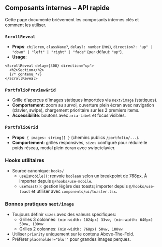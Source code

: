 ## Composants internes – API rapide

Cette page documente brièvement les composants internes clés et comment les utiliser.

### `ScrollReveal`
- **Props**: `children`, `className?`, `delay?: number` (ms), `direction?: "up" | "down" | "left" | "right" | "fade"` (par défaut: `"up"`).
- **Usage**:
```tsx
<ScrollReveal delay={300} direction="up">
  <h2>Section</h2>
  {/* contenu */}
</ScrollReveal>
```

### `PortfolioPreviewGrid`
- Grille d'aperçus d'images statiques importées via `next/image` (statiques).
- **Comportement**: zoom au survol, ouverture plein écran avec navigation (clavier, swipe), chargement prioritaire sur les 2 premiers items.
- **Accessibilité**: boutons avec `aria-label` et focus visibles.

### `PortfolioGrid`
- **Props**: `{ images: string[] }` (chemins publics `/portfolio/...`).
- **Comportement**: grilles responsives, `sizes` configuré pour réduire le poids réseau, modal plein écran avec swipe/clavier.

### Hooks utilitaires
- Source canonique: `hooks/`
  - `useIsMobile()`: renvoie `boolean` selon un breakpoint de 768px. À importer depuis `@/hooks/use-mobile`.
  - `useToast()`: gestion légère des toasts; importer depuis `@/hooks/use-toast` et utiliser avec `components/ui/toaster.tsx`.

### Bonnes pratiques `next/image`
- Toujours définir `sizes` avec des valeurs spécifiques:
  - Grilles 3 colonnes: `(min-width: 1024px) 33vw, (min-width: 640px) 50vw, 100vw`
  - Grilles 2 colonnes: `(min-width: 768px) 50vw, 100vw`
- Utiliser `priority` uniquement sur le contenu Above-The-Fold.
- Préférer `placeholder="blur"` pour grandes images perçues.


